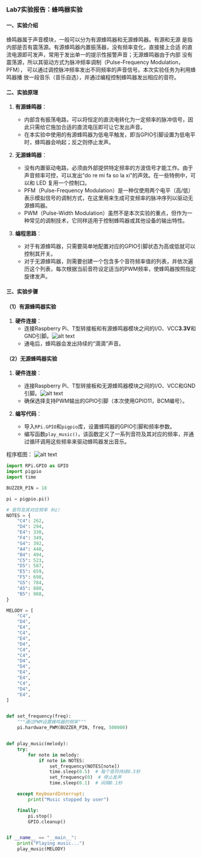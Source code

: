 ### Lab7实验报告：蜂鸣器实验

#### 一、实验介绍
蜂鸣器属于声音模块，一般可以分为有源蜂鸣器和无源蜂鸣器。有源和无源
是指内部是否有震荡源。有源蜂鸣器内置振荡器，没有频率变化，直接接上合适
的直流电源即可发声，常用于发出单一的提示性报警声音；无源蜂鸣器由于内部
没有震荡源，所以其驱动方式为脉冲频率调制（Pulse-Frequency Modulation，PFM），
可以通过调控脉冲频率发出不同频率的声音信号。本次实验任务为利用蜂鸣器播
放一段音乐（音乐自选），并通过编程控制蜂鸣器发出相应的音符。

#### 二、实验原理
1. **有源蜂鸣器**：
   - 内部含有振荡电路，可以将恒定的直流电转化为一定频率的脉冲信号，因此只需给它施加合适的直流电压即可让它发出声音。
   - 在本实验中使用的有源蜂鸣器为低电平触发，即当GPIO引脚设置为低电平时，蜂鸣器会响起；反之则停止发声。

2. **无源蜂鸣器**：
   - 没有内置驱动电路，必须由外部提供特定频率的方波信号才能工作。由于声音频率可控，可以发出“do re mi fa so la xi”的声效。在一些特例中，可以和 LED 复用一个控制口。
   - PFM（Pulse-Frequency Modulation）是一种仅使用两个电平（高/低）表示模拟信号的调制方式，在这里用来生成可变频率的脉冲序列以驱动无源蜂鸣器。
   - PWM（Pulse-Width Modulation）虽然不是本次实验的重点，但作为一种常见的调制技术，它同样适用于控制蜂鸣器或其他设备的输出特性。

3. **编程思路**：
   - 对于有源蜂鸣器，只需要简单地配置对应的GPIO引脚状态为高或低就可以控制其开关。
   - 对于无源蜂鸣器，则需要创建一个包含多个音符频率值的列表，并依次遍历这个列表，每次根据当前音符设定适当的PWM频率，使蜂鸣器按照指定旋律发声。

#### 三、实验步骤
#### （1）有源蜂鸣器实验
1. **硬件连接**：
   - 连接Raspberry Pi、T型转接板和有源蜂鸣器模块之间的I/O、VCC**3.3V**和GND引脚。![alt text](images/image-12.png)
   - 通电后，蜂鸣器会发出持续的“滴滴”声音。

#### （2）无源蜂鸣器实验
1. **硬件连接**：
   - 连接Raspberry Pi、T型转接板和无源蜂鸣器模块之间的I/O、VCC和GND引脚。![alt text](images/image-11.png)
   - 确保选择支持PWM输出的GPIO引脚（本次使用GPIO11，BCM编号）。

2. **编写代码**：
   - 导入`RPi.GPIO`和`pigpio`库，设置蜂鸣器的GPIO引脚和频率参数。
   - 编写函数`play_music()`，该函数定义了一系列音符及其对应的频率，并通过循环调用这些频率来驱动蜂鸣器发出音乐。

程序框图：
![alt text](image-5.png)

```python
import RPi.GPIO as GPIO
import pigpio
import time

BUZZER_PIN = 18

pi = pigpio.pi()

# 音符及其对应频率（Hz）
NOTES = {
    "C4": 262,
    "D4": 294,
    "E4": 330,
    "F4": 349,
    "G4": 392,
    "A4": 440,
    "B4": 494,
    "C5": 523,
    "D5": 587,
    "E5": 659,
    "F5": 698,
    "G5": 784,
    "A5": 880,
    "B5": 988,
}

MELODY = [
    "C4",
    "D4",
    "E4",
    "C4",
    "E4",
    "D4",
    "C4",
    "C4",
    "D4",
    "D4",
    "E4",
    "E4",
    "C4",
    "D4",
    "E4",
]


def set_frequency(freq):
    """通过PWM设置蜂鸣器的频率"""
    pi.hardware_PWM(BUZZER_PIN, freq, 500000)


def play_music(melody):
    try:
        for note in melody:
            if note in NOTES:
                set_frequency(NOTES[note])
                time.sleep(0.5)  # 每个音符持续0.5秒
                set_frequency(0)  # 停止发声
                time.sleep(0.1)  # 间隔0.1秒

    except KeyboardInterrupt:
        print("Music stopped by user")

    finally:
        pi.stop()
        GPIO.cleanup()


if __name__ == "__main__":
    print("Playing music...")
    play_music(MELODY)
```